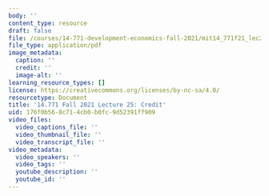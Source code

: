 ```yaml
---
body: ''
content_type: resource
draft: false
file: /courses/14-771-development-economics-fall-2021/mit14_771f21_lec25.pdf
file_type: application/pdf
image_metadata:
  caption: ''
  credit: ''
  image-alt: ''
learning_resource_types: []
license: https://creativecommons.org/licenses/by-nc-sa/4.0/
resourcetype: Document
title: '14.771 Fall 2021 Lecture 25: Credit'
uid: 176f0b56-8c71-4cb0-b0fc-9d52391ff909
video_files:
  video_captions_file: ''
  video_thumbnail_file: ''
  video_transcript_file: ''
video_metadata:
  video_speakers: ''
  video_tags: ''
  youtube_description: ''
  youtube_id: ''
---
```

